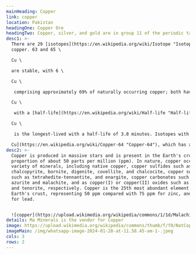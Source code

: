```yaml
---
mainHeading: Copper
link: copper
location: Pakistan
headingOne: Copper Ore
headingTwo: Copper, silver, and gold are in group 11 of the periodic table
desc1: >-
  There are 29 [isotopes](https://en.wikipedia.org/wiki/Isotope "Isotope") of
  copper. 63 and 65 \

  Cu \

  are stable, with 6 \

  Cu \

   comprising approximately 69% of naturally occurring copper; both have a [spin](https://en.wikipedia.org/wiki/Spin_(physics) "Spin (physics)") of.[](https://en.wikipedia.org/wiki/Copper#cite_note-nubase-22) The other isotopes are [radioactive](https://en.wikipedia.org/wiki/Radioactivity "Radioactivity"), with the most stable being 67 \

  Cu \

   with a [half-life](https://en.wikipedia.org/wiki/Half-life "Half-life") of 61.83 hours. [\[22]](https://en.wikipedia.org/wiki/Copper#cite_note-nubase-22) Seven [metastable isomers](https://en.wikipedia.org/wiki/Nuclear_isomer "Nuclear isomer") have been characterized; 68m \

  Cu \

   is the longest-lived with a half-life of 3.8 minutes. Isotopes with a [mass number](https://en.wikipedia.org/wiki/Mass_number "Mass number") above 64 decay by [β−](https://en.wikipedia.org/wiki/Beta_decay "Beta decay"), whereas those with a mass number below 64 decay by [β+](https://en.wikipedia.org/wiki/Positron_emission "Positron emission"). [64 \

  Cu](https://en.wikipedia.org/wiki/Copper-64 "Copper-64"), which has a half-life of 12.7 hours, decays both ways.
desc2: >-
  Copper is produced in massive stars and is present in the Earth's crust in a
  proportion of about 50 parts per million (ppm). In nature, copper occurs in a
  variety of minerals, including native copper, copper sulfides such as
  chalcopyrite, bornite, digenite, covellite, and chalcocite, copper sulfosalts
  such as tetrahedite-tennantite, and enargite, copper carbonates such as
  azurite and malachite, and as copper(I) or copper(II) oxides such as cuprite
  and tenorite, respectively. Copper is the 25th most abundant element in
  Earth's crust, representing 50 ppm compared with 75 ppm for zinc, and 14 ppm
  for lead.


  ![copper](https://upload.wikimedia.org/wikipedia/commons/1/1d/Malachite-Copper-264040.jpg "copper")
details: M﻿a Minerals is the vendor for Copper
image: https://upload.wikimedia.org/wikipedia/commons/thumb/f/f0/NatCopper.jpg/1200px-NatCopper.jpg
imageMain: /img/whatsapp-image-2024-01-28-at-11.58.45-am-1-.jpeg
cols: 3
rows: 2
---
```

